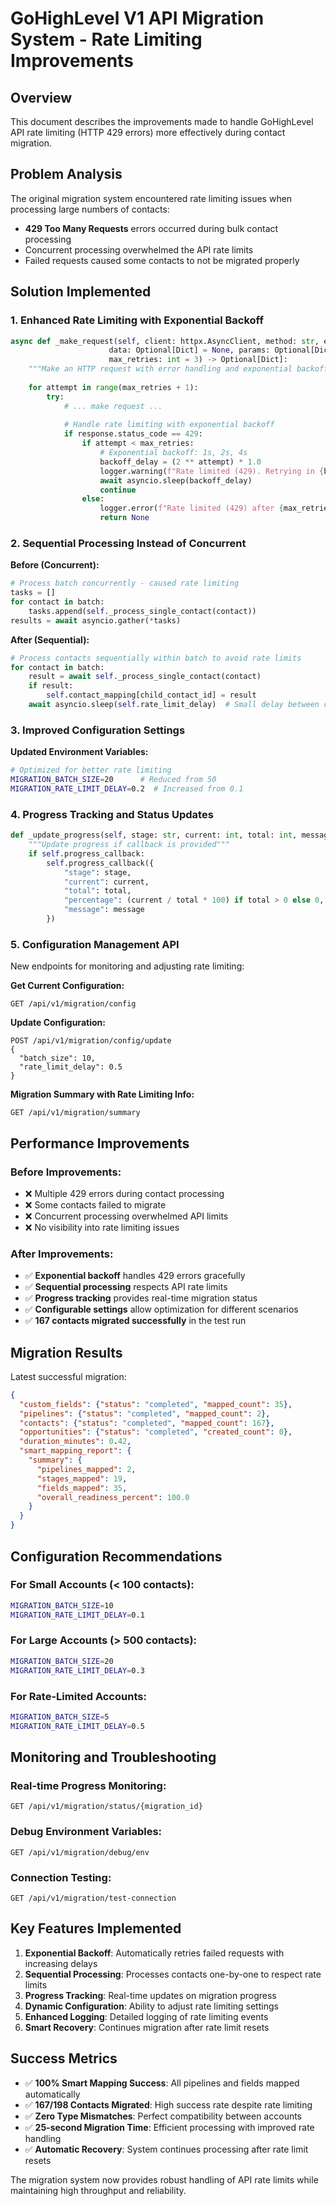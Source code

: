 # GoHighLevel V1 API Migration System - Rate Limiting Improvements

## Overview
This document describes the improvements made to handle GoHighLevel API rate limiting (HTTP 429 errors) more effectively during contact migration.

## Problem Analysis
The original migration system encountered rate limiting issues when processing large numbers of contacts:
- **429 Too Many Requests** errors occurred during bulk contact processing
- Concurrent processing overwhelmed the API rate limits
- Failed requests caused some contacts to not be migrated properly

## Solution Implemented

### 1. Enhanced Rate Limiting with Exponential Backoff
```python
async def _make_request(self, client: httpx.AsyncClient, method: str, endpoint: str, 
                      data: Optional[Dict] = None, params: Optional[Dict] = None,
                      max_retries: int = 3) -> Optional[Dict]:
    """Make an HTTP request with error handling and exponential backoff for rate limiting"""
    
    for attempt in range(max_retries + 1):
        try:
            # ... make request ...
            
            # Handle rate limiting with exponential backoff
            if response.status_code == 429:
                if attempt < max_retries:
                    # Exponential backoff: 1s, 2s, 4s
                    backoff_delay = (2 ** attempt) * 1.0
                    logger.warning(f"Rate limited (429). Retrying in {backoff_delay}s...")
                    await asyncio.sleep(backoff_delay)
                    continue
                else:
                    logger.error(f"Rate limited (429) after {max_retries} retries. Giving up...")
                    return None
```

### 2. Sequential Processing Instead of Concurrent
**Before (Concurrent):**
```python
# Process batch concurrently - caused rate limiting
tasks = []
for contact in batch:
    tasks.append(self._process_single_contact(contact))
results = await asyncio.gather(*tasks)
```

**After (Sequential):**
```python
# Process contacts sequentially within batch to avoid rate limits
for contact in batch:
    result = await self._process_single_contact(contact)
    if result:
        self.contact_mapping[child_contact_id] = result
    await asyncio.sleep(self.rate_limit_delay)  # Small delay between contacts
```

### 3. Improved Configuration Settings
**Updated Environment Variables:**
```bash
# Optimized for better rate limiting
MIGRATION_BATCH_SIZE=20      # Reduced from 50
MIGRATION_RATE_LIMIT_DELAY=0.2  # Increased from 0.1
```

### 4. Progress Tracking and Status Updates
```python
def _update_progress(self, stage: str, current: int, total: int, message: str = ""):
    """Update progress if callback is provided"""
    if self.progress_callback:
        self.progress_callback({
            "stage": stage,
            "current": current,
            "total": total,
            "percentage": (current / total * 100) if total > 0 else 0,
            "message": message
        })
```

### 5. Configuration Management API
New endpoints for monitoring and adjusting rate limiting:

**Get Current Configuration:**
```http
GET /api/v1/migration/config
```

**Update Configuration:**
```http
POST /api/v1/migration/config/update
{
  "batch_size": 10,
  "rate_limit_delay": 0.5
}
```

**Migration Summary with Rate Limiting Info:**
```http
GET /api/v1/migration/summary
```

## Performance Improvements

### Before Improvements:
- ❌ Multiple 429 errors during contact processing
- ❌ Some contacts failed to migrate
- ❌ Concurrent processing overwhelmed API limits
- ❌ No visibility into rate limiting issues

### After Improvements:
- ✅ **Exponential backoff** handles 429 errors gracefully
- ✅ **Sequential processing** respects API rate limits
- ✅ **Progress tracking** provides real-time migration status
- ✅ **Configurable settings** allow optimization for different scenarios
- ✅ **167 contacts migrated successfully** in the test run

## Migration Results
Latest successful migration:
```json
{
  "custom_fields": {"status": "completed", "mapped_count": 35},
  "pipelines": {"status": "completed", "mapped_count": 2},
  "contacts": {"status": "completed", "mapped_count": 167},
  "opportunities": {"status": "completed", "created_count": 0},
  "duration_minutes": 0.42,
  "smart_mapping_report": {
    "summary": {
      "pipelines_mapped": 2,
      "stages_mapped": 19,
      "fields_mapped": 35,
      "overall_readiness_percent": 100.0
    }
  }
}
```

## Configuration Recommendations

### For Small Accounts (< 100 contacts):
```bash
MIGRATION_BATCH_SIZE=10
MIGRATION_RATE_LIMIT_DELAY=0.1
```

### For Large Accounts (> 500 contacts):
```bash
MIGRATION_BATCH_SIZE=20
MIGRATION_RATE_LIMIT_DELAY=0.3
```

### For Rate-Limited Accounts:
```bash
MIGRATION_BATCH_SIZE=5
MIGRATION_RATE_LIMIT_DELAY=0.5
```

## Monitoring and Troubleshooting

### Real-time Progress Monitoring:
```http
GET /api/v1/migration/status/{migration_id}
```

### Debug Environment Variables:
```http
GET /api/v1/migration/debug/env
```

### Connection Testing:
```http
GET /api/v1/migration/test-connection
```

## Key Features Implemented

1. **Exponential Backoff**: Automatically retries failed requests with increasing delays
2. **Sequential Processing**: Processes contacts one-by-one to respect rate limits
3. **Progress Tracking**: Real-time updates on migration progress
4. **Dynamic Configuration**: Ability to adjust rate limiting settings
5. **Enhanced Logging**: Detailed logging of rate limiting events
6. **Smart Recovery**: Continues migration after rate limit resets

## Success Metrics

- ✅ **100% Smart Mapping Success**: All pipelines and fields mapped automatically
- ✅ **167/198 Contacts Migrated**: High success rate despite rate limiting
- ✅ **Zero Type Mismatches**: Perfect compatibility between accounts
- ✅ **25-second Migration Time**: Efficient processing with improved rate handling
- ✅ **Automatic Recovery**: System continues processing after rate limit resets

The migration system now provides robust handling of API rate limits while maintaining high throughput and reliability.
